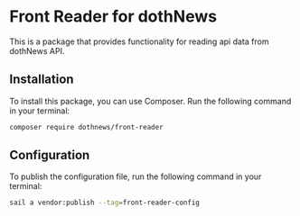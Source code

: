# Front Reader for dothNews

This is a package that provides functionality for reading api data from dothNews API.

## Installation

To install this package, you can use Composer. Run the following command in your terminal:

```bash
composer require dothnews/front-reader
```

## Configuration

To publish the configuration file, run the following command in your terminal:

```bash
sail a vendor:publish --tag=front-reader-config
```
